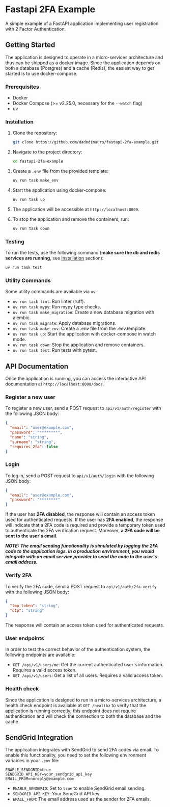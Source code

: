 # Fastapi 2FA Example

A simple example of a FastAPI application implementing user registration with 2 Factor Authentication.

## Getting Started

The application is designed to operate in a micro-services architecture and thus can be shipped as a docker image.
Since the application depends on both a database (Postgres) and a cache (Redis), the easiest way to get started is to use docker-compose.

### Prerequisites

- Docker
- Docker Compose (>= v2.25.0, necessary for the `--watch` flag)
- uv

### Installation

1. Clone the repository:

   ```bash
   git clone https://github.com/dadodimauro/fastapi-2fa-example.git
   ```

2. Navigate to the project directory:

   ```bash
   cd fastapi-2fa-example
   ```

3. Create a `.env` file from the provided template:

   ```bash
   uv run task make_env
   ```

4. Start the application using docker-compose:

   ```bash
   uv run task up
   ```

5. The application will be accessible at `http://localhost:8000`.

6. To stop the application and remove the containers, run:

   ```bash
   uv run task down
   ```

### Testing

To run the tests, use the following command (**make sure the db and redis services are running**, see [Installation](#installation) section):

```bash
uv run task test
```

### Utility Commands

Some utility commands are available via `uv`:

- `uv run task lint`: Run linter (ruff).
- `uv run task mypy`: Run mypy type checks.
- `uv run task make_migration`: Create a new database migration with alembic.
- `uv run task migrate`: Apply database migrations.
- `uv run task make_env`: Create a .env file from the .env.template.
- `uv run task up`: Start the application with docker-compose in watch mode.
- `uv run task down`: Stop the application and remove containers.
- `uv run task test`: Run tests with pytest.

## API Documentation

Once the application is running, you can access the interactive API documentation at `http://localhost:8000/docs`.

### Register a new user

To register a new user, send a POST request to `api/v1/auth/register` with the following JSON body:

```json
{
  "email": "user@example.com",
  "password": "********",
  "name": "string",
  "surname": "string",
  "requires_2fa": false
}
```

### Login

To log in, send a POST request to `api/v1/auth/login` with the following JSON body:

```json
{
  "email": "user@example.com",
  "password": "********"
}
```

If the user has **2FA disabled**, the response will contain an access token used for authenticated requests.
If the user has **2FA enabled**, the response will indicate that a 2FA code is required and provide a temporary token used to authenticate the 2FA verification request. Moreover, **a 2FA code will be sent to the user's email**.

***NOTE: The email sending functionality is simulated by logging the 2FA code to the application logs. In a production environment, you would integrate with an email service provider to send the code to the user's email address.***

### Verify 2FA

To verify the 2FA code, send a POST request to `api/v1/auth/2fa-verify` with the following JSON body:

```json
{
  "tmp_token": "string",
  "otp": "string"
}
```

The response will contain an access token used for authenticated requests.

### User endpoints

In order to test the correct behavior of the authentication system, the following endpoints are available:

- `GET /api/v1/users/me`: Get the current authenticated user's information. Requires a valid access token.
- `GET /api/v1/users`: Get a list of all users. Requires a valid access token.

### Health check

Since the application is designed to run in a micro-services architecture, a health check endpoint is available at `GET /healthz` to verify that the application is running correctly; this endpoint does not require authentication and will check the connection to both the database and the cache.

## SendGrid Integration

The application integrates with SendGrid to send 2FA codes via email. To enable this functionality, you need to set the following environment variables in your `.env` file:

``` env
ENABLE_SENDGRID=true
SENDGRID_API_KEY=your_sendgrid_api_key
EMAIL_FROM=noreply@example.com
```

- `ENABLE_SENDGRID`: Set to `true` to enable SendGrid email sending.
- `SENDGRID_API_KEY`: Your SendGrid API key.
- `EMAIL_FROM`: The email address used as the sender for 2FA emails.
